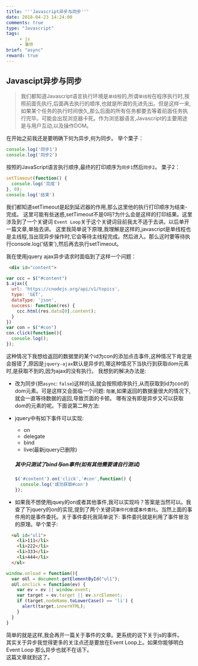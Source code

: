 ```yaml
---
title: '''Javascript异步与同步'''
date: 2018-04-23 14:24:00
comments: true
type: "Javascript"
tags:
     - js
     - 事件
brief: "async"
reward: true
---
```

## Javascipt异步与同步
  <!--more-->
  > 我们都知道Javascript语言执行环境是`单线程`的,所谓`单线程`在程序执行时,按照前面先执行,后面再去执行的顺序,也就是所谓的先进先出。但是这样一来,如果某个任务的执行时间很久,那么后面的所有任务都要去等着前面任务执行完毕。可能会出现浏览器卡死。作为浏览器语言,Javascript的主要用途是与用户互动,以及操作DOM。

  在开始之前我还是要明确下何为异步,何为同步。
  举个栗子：
  ```js
  console.log('同步1')
  console.log('同步2')
  ```
  按照的JavaScript语言执行顺序,最终的打印顺序为`同步1`然后`同步2`。
  栗子2：
  ```js
  setTimeout(function() {
    console.log('完成')
  }, 0);
  console.log('结束')
  ```
  我们都知道setTimeout是起到延迟器的作用,那么这里他的执行打印顺序为结束-完成。
  这里可能有些迷惑,setTimeout不是0吗?为什么会是这样的打印结果。这里涉及到了一个关键词
  `Event Loop`关于这个关键词目前我太不适于去讲。以后单开一篇文章,单独去讲。
  这里我简单说下原理,我理解是这样的,javascript是单线程也是主线程,当出现异步操作时,它会等待主线程完成。然后进入。那么这时要等待执行console.log('结束'),然后再去执行setTimeout。  

  我在使用jquery ajax异步请求时面临到了这样一个问题：  
  ```html
   <div id="content">
  ```
  ```js
  var ccc = $("#content")
  $.ajax({
    url: 'https://cnodejs.org/api/v1/topics',
    type: 'GET',
    dataType: 'json',
    success: function(res) {
      ccc.html(res.data[0].content);
    }
  })
  var con = $("#con")
  con.click(function(){
    console.log();
  });
  ```
  这种情况下我想给返回的数据里的某个id为con的添加点击事件,这种情况下肯定是会报错了,原因是`jquery-ajax`默认是异步的,哪这种情况下当执行到获取dom元素时,是获取不到的,因为ajax的没有执行。
  我想到的解决办法是:
  + 改为同步(把`async`: `false`)这样的话,就会按照顺序执行,从而获取到id为con的dom元素。可是这样又会面临一个问题: `阻塞`,如果返回的数据量很大的情况下,就会一直等待数据的返回,导致页面的卡顿。 哪有没有即是异步又可以获取dom的元素的呢。下面说第二种方法:

  +  jquery中有如下事件可以实现:
      - on
      - delegate
      - bind
      - live(最新jquery已删除)
      ##### 其中只测试了bind与on事件(如有其他需要请自行测试)  
      ```js
      $('#content').on('click','#con',function() {
        console.log('成功获取#con')
      });
      ```
  + 如果我不想使用jquey的on或者其他事件,我可以实现吗？答案是当然可以。我查了下jquery的on的实现,提到了两个关键词`事件代理`或`事件委托`。当然上面的事件用的是事件委托。关于事件委托我简单说下:
  事件委托就是利用了事件冒泡的原理。举个栗子:  

  ```html
    <ul id="ul1">
      <li>111</li>
      <li>222</li>
      <li>333</li>
      <li>444</li>
    </ul>
  ```

  ```js
  window.onload = function(){
    var oUl = document.getElementById("ul1");
    oUl.onclick = function(ev) {
      var ev = ev || window.event;
      var target = ev.target || ev.srcElement;
      if (target.nodeName.toLowerCase() == 'li') {
        alert(target.innerHTML);  
      }  
    }
  }
  ```

  简单的就是这样,我会再开一篇关于事件的文章。更系统的说下关于js的事件。  
  其实关于异步我觉得更多的关注点还是要放在Event Loop上。如果你能够明白Event Loop
  那么异步也就不在话下。  
  这篇文章就到这了。

